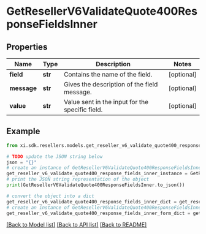 # GetResellerV6ValidateQuote400ResponseFieldsInner


## Properties

Name | Type | Description | Notes
------------ | ------------- | ------------- | -------------
**field** | **str** | Contains the name of the field. | [optional] 
**message** | **str** | Gives the description of the field message. | [optional] 
**value** | **str** | Value sent in the input for the specific field. | [optional] 

## Example

```python
from xi.sdk.resellers.models.get_reseller_v6_validate_quote400_response_fields_inner import GetResellerV6ValidateQuote400ResponseFieldsInner

# TODO update the JSON string below
json = "{}"
# create an instance of GetResellerV6ValidateQuote400ResponseFieldsInner from a JSON string
get_reseller_v6_validate_quote400_response_fields_inner_instance = GetResellerV6ValidateQuote400ResponseFieldsInner.from_json(json)
# print the JSON string representation of the object
print(GetResellerV6ValidateQuote400ResponseFieldsInner.to_json())

# convert the object into a dict
get_reseller_v6_validate_quote400_response_fields_inner_dict = get_reseller_v6_validate_quote400_response_fields_inner_instance.to_dict()
# create an instance of GetResellerV6ValidateQuote400ResponseFieldsInner from a dict
get_reseller_v6_validate_quote400_response_fields_inner_form_dict = get_reseller_v6_validate_quote400_response_fields_inner.from_dict(get_reseller_v6_validate_quote400_response_fields_inner_dict)
```
[[Back to Model list]](../README.md#documentation-for-models) [[Back to API list]](../README.md#documentation-for-api-endpoints) [[Back to README]](../README.md)


